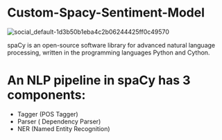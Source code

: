 # Custom-Spacy-Sentiment-Model

![social_default-1d3b50b1eba4c2b06244425ff0c49570](https://user-images.githubusercontent.com/66754032/94864408-8bb05680-0401-11eb-9a93-298cd02a1e53.jpg)

spaCy is an open-source software library for advanced natural language processing, written in the programming languages Python and Cython. 

# An NLP pipeline in spaCy has 3 components:
- Tagger (POS Tagger)
- Parser ( Dependency Parser)
- NER (Named Entity Recognition)



